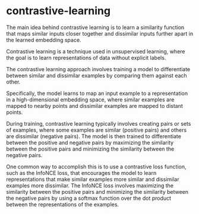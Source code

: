# contrastive-learning

The main idea behind contrastive learning is to learn a similarity function that maps similar inputs closer together and dissimilar inputs further apart in the learned embedding space.


Contrastive learning is a technique used in unsupervised learning, where the goal is to learn representations of data without explicit labels.

The contrastive learning approach involves training a model to differentiate between similar and dissimilar examples by comparing them against each other. 

Specifically, the model learns to map an input example to a representation in a high-dimensional embedding space, where similar examples are mapped to nearby points and dissimilar examples are mapped to distant points.

During training, contrastive learning typically involves creating pairs or sets of examples, where some examples are similar (positive pairs) and others are dissimilar (negative pairs). The model is then trained to differentiate between the positive and negative pairs by maximizing the similarity between the positive pairs and minimizing the similarity between the negative pairs.

One common way to accomplish this is to use a contrastive loss function, such as the InfoNCE loss, that encourages the model to learn representations that make similar examples more similar and dissimilar examples more dissimilar. The InfoNCE loss involves maximizing the similarity between the positive pairs and minimizing the similarity between the negative pairs by using a softmax function over the dot product between the representations of the examples.
